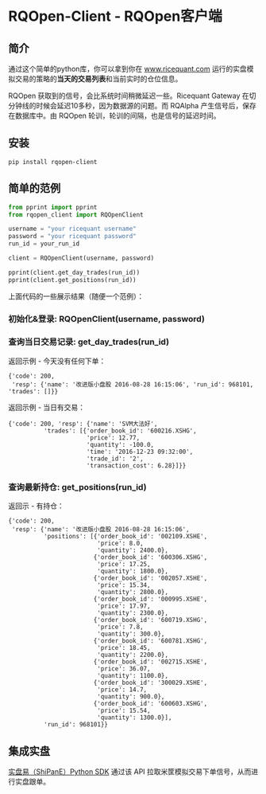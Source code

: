 # RQOpen-Client - RQOpen客户端

## 简介
通过这个简单的python库，你可以拿到你在 www.ricequant.com 运行的实盘模拟交易的策略的**当天的交易列表**和当前实时的仓位信息。

RQOpen 获取到的信号，会比系统时间稍微延迟一些。Ricequant Gateway 在切分钟线的时候会延迟10多秒，因为数据源的问题。而 RQAlpha 产生信号后，保存在数据库中。由 RQOpen 轮训，轮训的间隔，也是信号的延迟时间。

## 安装
```
pip install rqopen-client
```

## 简单的范例
``` python
from pprint import pprint
from rqopen_client import RQOpenClient

username = "your ricequant username"
password = "your ricequant password"
run_id = your_run_id

client = RQOpenClient(username, password)

pprint(client.get_day_trades(run_id))
pprint(client.get_positions(run_id))
```
上面代码的一些展示结果（随便一个范例）：
### 初始化&登录: RQOpenClient(username, password)

### 查询当日交易记录: get_day_trades(run_id)

返回示例 - 今天没有任何下单：
```
{'code': 200,
 'resp': {'name': '改进版小盘股 2016-08-28 16:15:06', 'run_id': 968101, 'trades': []}}
```

返回示例 - 当日有交易：
```
{'code': 200, 'resp': {'name': 'SVM大法好',
          'trades': [{'order_book_id': '600216.XSHG',
                      'price': 12.77,
                      'quantity': -100.0,
                      'time': '2016-12-23 09:32:00',
                      'trade_id': '2',
                      'transaction_cost': 6.28}]}}
```

### 查询最新持仓: get_positions(run_id)

返回示 - 有持仓：
```
{'code': 200,
 'resp': {'name': '改进版小盘股 2016-08-28 16:15:06',
          'positions': [{'order_book_id': '002109.XSHE',
                         'price': 8.0,
                         'quantity': 2400.0},
                        {'order_book_id': '600306.XSHG',
                         'price': 17.25,
                         'quantity': 1800.0},
                        {'order_book_id': '002057.XSHE',
                         'price': 15.34,
                         'quantity': 2800.0},
                        {'order_book_id': '000995.XSHE',
                         'price': 17.97,
                         'quantity': 2300.0},
                        {'order_book_id': '600719.XSHG',
                         'price': 7.8,
                         'quantity': 300.0},
                        {'order_book_id': '600781.XSHG',
                         'price': 18.45,
                         'quantity': 2200.0},
                        {'order_book_id': '002715.XSHE',
                         'price': 36.07,
                         'quantity': 1100.0},
                        {'order_book_id': '300029.XSHE',
                         'price': 14.7,
                         'quantity': 900.0},
                        {'order_book_id': '600603.XSHG',
                         'price': 15.54,
                         'quantity': 1300.0}],
          'run_id': 968101}}
```

## 集成实盘
[实盘易（ShiPanE）Python SDK](https://github.com/sinall/ShiPanE-Python-SDK "实盘易（ShiPanE）Python SDK") 通过该 API 拉取米筐模拟交易下单信号，从而进行实盘跟单。
